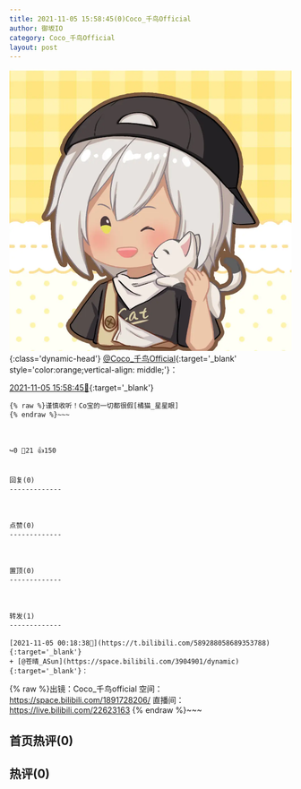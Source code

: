 ```yaml
---
title: 2021-11-05 15:58:45(0)Coco_千鸟Official
author: 御坂IO
category: Coco_千鸟Official
layout: post
---
```


![img](/images/85e485bc0dbd0cde4d15f24d7cffe9704618ad10.jpg){:class='dynamic-head'}
[@Coco_千鸟Official](https://space.bilibili.com/1891728206/dynamic){:target='_blank' style='color:orange;vertical-align: middle;'}：

[2021-11-05 15:58:45🔗](https://t.bilibili.com/589530324909365608){:target='_blank'}

~~~
{% raw %}谨慎收听！Co宝的一切都很假[橘猫_星星眼]
{% endraw %}~~~



↪️0 💬21 👍150


回复(0)
-------------



点赞(0)
-------------



置顶(0)
-------------



转发(1)
-------------

[2021-11-05 00:18:38🔗](https://t.bilibili.com/589288058689353788){:target='_blank'}
+ [@苍晴_ASun](https://space.bilibili.com/3904901/dynamic){:target='_blank'}：
~~~
{% raw %}出镜：Coco_千鸟official
空间：https://space.bilibili.com/1891728206/
直播间：https://live.bilibili.com/22623163
{% endraw %}~~~






首页热评(0)
-------------



热评(0)
-------------



